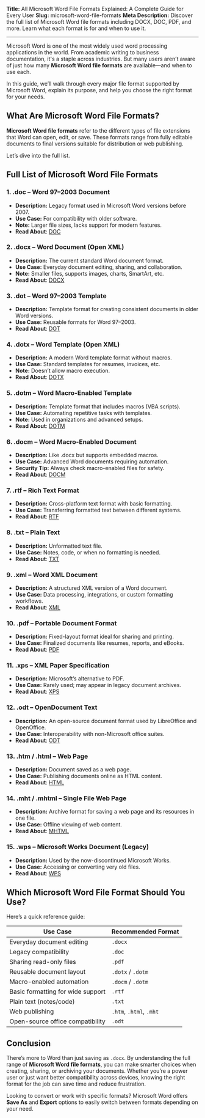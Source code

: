 **Title:** All Microsoft Word File Formats Explained: A Complete Guide for Every User
**Slug:** microsoft-word-file-formats
**Meta Description:** Discover the full list of Microsoft Word file formats including DOCX, DOC, PDF, and more. Learn what each format is for and when to use it.

---

Microsoft Word is one of the most widely used word processing applications in the world. From academic writing to business documentation, it's a staple across industries. But many users aren’t aware of just how many **Microsoft Word file formats** are available—and when to use each.

In this guide, we’ll walk through every major file format supported by Microsoft Word, explain its purpose, and help you choose the right format for your needs.

## What Are Microsoft Word File Formats?

**Microsoft Word file formats** refer to the different types of file extensions that Word can open, edit, or save. These formats range from fully editable documents to final versions suitable for distribution or web publishing.

Let’s dive into the full list.

## Full List of Microsoft Word File Formats

### 1. **.doc** – Word 97–2003 Document

* **Description:** Legacy format used in Microsoft Word versions before 2007.
* **Use Case:** For compatibility with older software.
* **Note:** Larger file sizes, lacks support for modern features.
* **Read About**: [DOC][1]

### 2. **.docx** – Word Document (Open XML)

* **Description:** The current standard Word document format.
* **Use Case:** Everyday document editing, sharing, and collaboration.
* **Note:** Smaller files, supports images, charts, SmartArt, etc.
* **Read About**: [DOCX][2]

### 3. **.dot** – Word 97–2003 Template

* **Description:** Template format for creating consistent documents in older Word versions.
* **Use Case:** Reusable formats for Word 97–2003.
* **Read About**: [DOT][3]

### 4. **.dotx** – Word Template (Open XML)

* **Description:** A modern Word template format without macros.
* **Use Case:** Standard templates for resumes, invoices, etc.
* **Note:** Doesn’t allow macro execution.
* **Read About**: [DOTX][4]

### 5. **.dotm** – Word Macro-Enabled Template

* **Description:** Template format that includes macros (VBA scripts).
* **Use Case:** Automating repetitive tasks with templates.
* **Note:** Used in organizations and advanced setups.
* **Read About**: [DOTM][5]

### 6. **.docm** – Word Macro-Enabled Document

* **Description:** Like .docx but supports embedded macros.
* **Use Case:** Advanced Word documents requiring automation.
* **Security Tip:** Always check macro-enabled files for safety.
* **Read About**: [DOCM][6]

### 7. **.rtf** – Rich Text Format

* **Description:** Cross-platform text format with basic formatting.
* **Use Case:** Transferring formatted text between different systems.
* **Read About**: [RTF][7]

### 8. **.txt** – Plain Text

* **Description:** Unformatted text file.
* **Use Case:** Notes, code, or when no formatting is needed.
* **Read About**: [TXT][8]

### 9. **.xml** – Word XML Document

* **Description:** A structured XML version of a Word document.
* **Use Case:** Data processing, integrations, or custom formatting workflows.
* **Read About**: [XML][9]

### 10. **.pdf** – Portable Document Format

* **Description:** Fixed-layout format ideal for sharing and printing.
* **Use Case:** Finalized documents like resumes, reports, and eBooks.
* **Read About**: [PDF][10]

### 11. **.xps** – XML Paper Specification

* **Description:** Microsoft’s alternative to PDF.
* **Use Case:** Rarely used; may appear in legacy document archives.
* **Read About**: [XPS][11]

### 12. **.odt** – OpenDocument Text

* **Description:** An open-source document format used by LibreOffice and OpenOffice.
* **Use Case:** Interoperability with non-Microsoft office suites.
* **Read About**: [ODT][12]

### 13. **.htm / .html** – Web Page

* **Description:** Document saved as a web page.
* **Use Case:** Publishing documents online as HTML content.
* **Read About**: [HTML][13]

### 14. **.mht / .mhtml** – Single File Web Page

* **Description:** Archive format for saving a web page and its resources in one file.
* **Use Case:** Offline viewing of web content.
* **Read About**: [MHTML][14]

### 15. **.wps** – Microsoft Works Document (Legacy)

* **Description:** Used by the now-discontinued Microsoft Works.
* **Use Case:** Accessing or converting very old files.
* **Read About**: [WPS][15]

## Which Microsoft Word File Format Should You Use?

Here’s a quick reference guide:

| **Use Case**                      | **Recommended Format**  |
| --------------------------------- | ----------------------- |
| Everyday document editing         | `.docx`                 |
| Legacy compatibility              | `.doc`                  |
| Sharing read-only files           | `.pdf`                  |
| Reusable document layout          | `.dotx` / `.dotm`       |
| Macro-enabled automation          | `.docm` / `.dotm`       |
| Basic formatting for wide support | `.rtf`                  |
| Plain text (notes/code)           | `.txt`                  |
| Web publishing                    | `.htm`, `.html`, `.mht` |
| Open-source office compatibility  | `.odt`                  |

## Conclusion

There’s more to Word than just saving as `.docx`. By understanding the full range of **Microsoft Word file formats**, you can make smarter choices when creating, sharing, or archiving your documents. Whether you’re a power user or just want better compatibility across devices, knowing the right format for the job can save time and reduce frustration.

Looking to convert or work with specific formats? Microsoft Word offers **Save As** and **Export** options to easily switch between formats depending on your need.

[1]: https://docs.fileformat.com/word-processing/doc/
[2]: https://docs.fileformat.com/word-processing/docx/
[3]: https://docs.fileformat.com/word-processing/dot/
[4]: https://docs.fileformat.com/word-processing/dotx/
[5]: https://docs.fileformat.com/word-processing/dotm/
[6]: https://docs.fileformat.com/word-processing/docm/
[7]: https://docs.fileformat.com/word-processing/rtf/
[8]: https://docs.fileformat.com/word-processing/txt/
[9]: https://docs.fileformat.com/web/xml/
[10]: https://docs.fileformat.com/pdf/
[11]: https://docs.fileformat.com/page-description-language/xps/
[12]: https://docs.fileformat.com/word-processing/odt/
[13]: https://docs.fileformat.com/web/html/
[14]: https://docs.fileformat.com/web/mhtml/
[15]: https://docs.fileformat.com/word-processing/wps/
